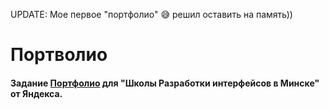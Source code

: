 UPDATE:
Мое первое "портфолио" 😅 решил оставить на память))

# Портволио
#### Задание [Портфолио](https://github.com/yandex-shri-minsk-2018/task-1) для "Школы Разработки интерфейсов в Минске" от Яндекса.

